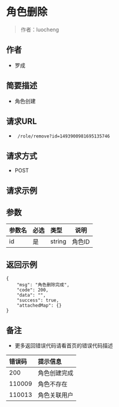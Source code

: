 # 角色删除

> 作者：luocheng

## 作者

- 罗成
    
## 简要描述

- 角色创建

## 请求URL
- ` /role/remove?id=1493900981695135746`
  
## 请求方式
- POST 

## 请求示例



## 参数

|参数名|必选|类型|说明|
|:----    |:---|:----- |-----   |
|id |是  |string | 角色ID   |



## 返回示例 

``` 
{
    "msg": "角色删除完成",
    "code": 200,
    "data": "",
    "success": true,
    "attachedMap": {}
}
```





## 备注 

- 更多返回错误代码请看首页的错误代码描述

|错误码|提示信息|
|:----    |:---|
|200 |角色创建完成  |
|110009 |角色不存在  |
|110013 |角色关联用户  |